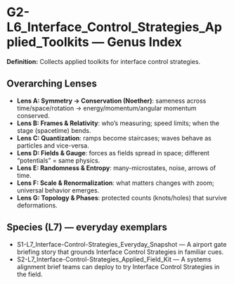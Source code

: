 # G2-L6_Interface_Control_Strategies_Applied_Toolkits — Genus Index
**Definition:** Collects applied toolkits for interface control strategies.

## Overarching Lenses

- **Lens A: Symmetry -> Conservation (Noether)**: sameness across time/space/rotation → energy/momentum/angular momentum conserved.
- **Lens B: Frames & Relativity**: who’s measuring; speed limits; when the stage (spacetime) bends.
- **Lens C: Quantization**: ramps become staircases; waves behave as particles and vice-versa.
- **Lens D: Fields & Gauge**: forces as fields spread in space; different “potentials” = same physics.
- **Lens E: Randomness & Entropy**: many-microstates, noise, arrows of time.
- **Lens F: Scale & Renormalization**: what matters changes with zoom; universal behavior emerges.
- **Lens G: Topology & Phases**: protected counts (knots/holes) that survive deformations.

## Species (L7) — everyday exemplars
- S1-L7_Interface-Control-Strategies_Everyday_Snapshot — A airport gate briefing story that grounds Interface Control Strategies in familiar cues.
- S2-L7_Interface-Control-Strategies_Applied_Field_Kit — A systems alignment brief teams can deploy to try Interface Control Strategies in the field.

